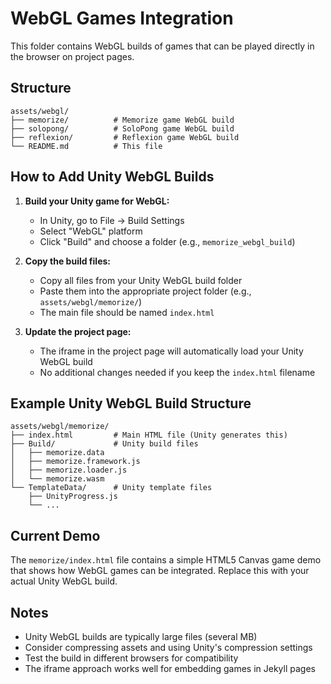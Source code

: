 # WebGL Games Integration

This folder contains WebGL builds of games that can be played directly in the browser on project pages.

## Structure

```
assets/webgl/
├── memorize/          # Memorize game WebGL build
├── solopong/          # SoloPong game WebGL build  
├── reflexion/         # Reflexion game WebGL build
└── README.md          # This file
```

## How to Add Unity WebGL Builds

1. **Build your Unity game for WebGL:**
   - In Unity, go to File → Build Settings
   - Select "WebGL" platform
   - Click "Build" and choose a folder (e.g., `memorize_webgl_build`)

2. **Copy the build files:**
   - Copy all files from your Unity WebGL build folder
   - Paste them into the appropriate project folder (e.g., `assets/webgl/memorize/`)
   - The main file should be named `index.html`

3. **Update the project page:**
   - The iframe in the project page will automatically load your Unity WebGL build
   - No additional changes needed if you keep the `index.html` filename

## Example Unity WebGL Build Structure

```
assets/webgl/memorize/
├── index.html         # Main HTML file (Unity generates this)
├── Build/             # Unity build files
│   ├── memorize.data
│   ├── memorize.framework.js
│   ├── memorize.loader.js
│   └── memorize.wasm
└── TemplateData/      # Unity template files
    ├── UnityProgress.js
    └── ...
```

## Current Demo

The `memorize/index.html` file contains a simple HTML5 Canvas game demo that shows how WebGL games can be integrated. Replace this with your actual Unity WebGL build.

## Notes

- Unity WebGL builds are typically large files (several MB)
- Consider compressing assets and using Unity's compression settings
- Test the build in different browsers for compatibility
- The iframe approach works well for embedding games in Jekyll pages
